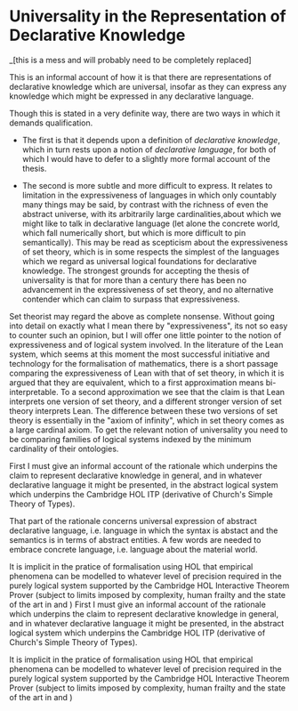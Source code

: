 # Universality in the Representation of Declarative Knowledge

_[this is a mess and will probably need to be completely replaced]

This is an informal account of how it is that there are representations of declarative knowledge which are universal, insofar as they can express any knowledge which might be expressed in any declarative language.

Though this is stated in a very definite way, there are two ways in which it demands qualification.

* The first is that it depends upon a definition of _declarative knowledge_, which in turn rests upon a notion of _declarative language_, for both of which I would have to defer to a slightly more formal account of the thesis.

* The second is more subtle and more difficult to express.
It relates to limitation in the expressiveness of languages in which only countably many things may be said, by contrast with the richness of even the abstract universe, with its arbitrarily large cardinalities,about which we might like to talk in declarative language (let alone the concrete world, which fall numerically short, but which is more difficult to pin semantically).
This may be read as scepticism about the expressiveness of set theory, which is in some respects the simplest of the languages which we regard as universal logical foundations for declarative knowledge.
The strongest grounds for accepting the thesis of universality is that for more than a century there has been no advancement in the expressiveness of set theory, and no alternative contender which can claim to surpass that expressiveness.

Set theorist may regard the above as complete nonsense.
Without going into detail on exactly what I mean there by "expressiveness", its not so easy to counter such an opinion, but I will offer one little pointer to the notion of expressiveness and of logical system involved.
In the literature of the Lean system, which seems at this moment the most successful initiative and technology for the formalisation of mathematics, there is a short passage comparing the expressiveness of Lean with that of set theory, in which it is argued that they are equivalent, which to a first approximation means bi-interpretable.
To a second approximation we see that the claim is that Lean interprets one version of set theory, and a different stronger version of set theory interprets Lean.
The difference between these two versions of set theory is essentially in the "axiom of infinity", which in set theory comes as a large cardinal axiom.
To get the relevant notion of universality you need to be comparing families of logical systems indexed by the minimum cardinality of their ontologies.

First I must give an informal account of the rationale which underpins the claim to represent declarative knowledge in general, and in whatever declarative language it might be presented, in the abstract logical system which underpins the Cambridge HOL ITP (derivative of Church's Simple Theory of Types).

That part of the rationale concerns universal expression of abstract declarative language, i.e. language in which the syntax is abstact and the semantics is in terms of abstract entities.
A few words are needed to embrace concrete language, i.e. language about the material world.

It is implicit in the pratice of formalisation using HOL that empirical phenomena can be modelled to whatever level of precision required in the purely logical system supported by the Cambridge HOL Interactive Theorem Prover (subject to limits imposed by complexity, human frailty and the state of the art in and )
First I must give an informal account of the rationale which underpins the claim to represent declarative knowledge
in general, and in whatever declarative language it might be presented, in the abstract logical system which underpins
the Cambridge HOL ITP (derivative of Church's Simple Theory of Types).

It is implicit in the pratice of formalisation using HOL that empirical phenomena can be modelled to whatever level of precision required in the purely logical system supported by the Cambridge HOL Interactive Theorem Prover (subject to limits imposed by complexity, human frailty and the state of the art in and )

